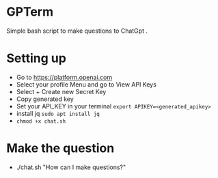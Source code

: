 # GPTerm

Simple bash script to make questions to ChatGpt .

# Setting up
 - Go to https://platform.openai.com 
 - Select your profile Menu and go to View API Keys
 - Select + Create new Secret Key
 - Copy generated key
 - Set your API_KEY in your terminal `export APIKEY=<generated_apikey>`
 - install jq `sudo apt install jq`
 - `chmod +x chat.sh`

# Make the question
 - ./chat.sh "How can I make questions?"